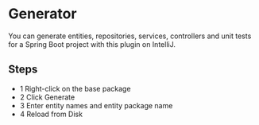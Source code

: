 # Generator

You can generate entities, repositories, services, controllers and unit tests for a Spring Boot project with this plugin on IntelliJ.

## Steps
* 1 Right-click on the base package
* 2 Click Generate
* 3 Enter entity names and entity package name
* 4 Reload from Disk